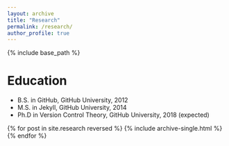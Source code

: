 ```yaml
---
layout: archive
title: "Research"
permalink: /research/
author_profile: true
---
```


{% include base_path %}

Education
======
* B.S. in GitHub, GitHub University, 2012
* M.S. in Jekyll, GitHub University, 2014
* Ph.D in Version Control Theory, GitHub University, 2018 (expected)


{% for post in site.research reversed %}
  {% include archive-single.html %}
{% endfor %}
